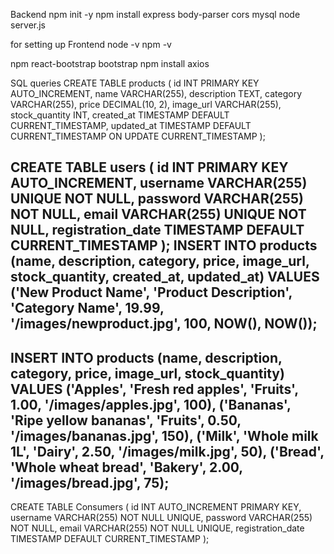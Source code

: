 Backend
npm init -y
npm install express body-parser cors mysql
node server.js


for setting up Frontend
node -v
npm -v

npm react-bootstrap bootstrap
npm install axios

SQL queries
CREATE TABLE products (
    id INT PRIMARY KEY AUTO_INCREMENT,
    name VARCHAR(255),
    description TEXT,
    category VARCHAR(255),
    price DECIMAL(10, 2),
    image_url VARCHAR(255),
    stock_quantity INT,
    created_at TIMESTAMP DEFAULT CURRENT_TIMESTAMP,
    updated_at TIMESTAMP DEFAULT CURRENT_TIMESTAMP ON UPDATE CURRENT_TIMESTAMP
);

CREATE TABLE users (
    id INT PRIMARY KEY AUTO_INCREMENT,
    username VARCHAR(255) UNIQUE NOT NULL,
    password VARCHAR(255) NOT NULL,
    email VARCHAR(255) UNIQUE NOT NULL,
    registration_date TIMESTAMP DEFAULT CURRENT_TIMESTAMP
);
INSERT INTO products (name, description, category, price, image_url, stock_quantity, created_at, updated_at)
VALUES ('New Product Name', 'Product Description', 'Category Name', 19.99, '/images/newproduct.jpg', 100, NOW(), NOW());
---------------------------------------------------------------------------------------------------------------------------------------------------------------------------------------------------------------------
INSERT INTO products (name, description, category, price, image_url, stock_quantity) VALUES
('Apples', 'Fresh red apples', 'Fruits', 1.00, '/images/apples.jpg', 100),
('Bananas', 'Ripe yellow bananas', 'Fruits', 0.50, '/images/bananas.jpg', 150),
('Milk', 'Whole milk 1L', 'Dairy', 2.50, '/images/milk.jpg', 50),
('Bread', 'Whole wheat bread', 'Bakery', 2.00, '/images/bread.jpg', 75);
-------------------------------------------------------------------------------------------------------------------------------------------------------------------------------------------------------------------
CREATE TABLE Consumers (
    id INT AUTO_INCREMENT PRIMARY KEY,
    username VARCHAR(255) NOT NULL UNIQUE,
    password VARCHAR(255) NOT NULL,
    email VARCHAR(255) NOT NULL UNIQUE,
    registration_date TIMESTAMP DEFAULT CURRENT_TIMESTAMP
);
